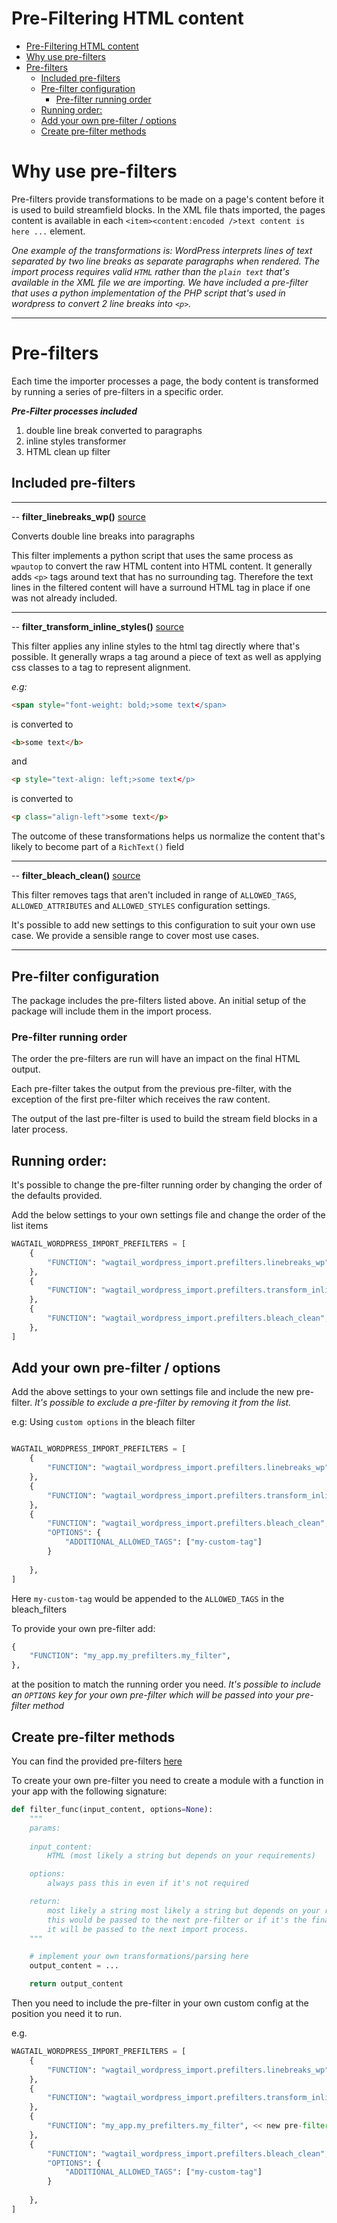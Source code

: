 # Pre-Filtering HTML content

- [Pre-Filtering HTML content](#pre-filtering-html-content)
- [Why use pre-filters](#why-use-pre-filters)
- [Pre-filters](#pre-filters)
  - [Included pre-filters](#included-pre-filters)
  - [Pre-filter configuration](#pre-filter-configuration)
    - [Pre-filter running order](#pre-filter-running-order)
  - [Running order:](#running-order)
  - [Add your own pre-filter / options](#add-your-own-pre-filter--options)
  - [Create pre-filter methods](#create-pre-filter-methods)

# Why use pre-filters

Pre-filters provide transformations to be made on a page's content before it is used to build streamfield blocks. In the XML file thats imported, the pages content is available in each `<item><content:encoded />text content is here ...` element.

*One example of the transformations is: WordPress interprets lines of text separated by two line breaks as separate paragraphs when rendered. The import process requires valid `HTML` rather than the `plain text` that's available in the XML file we are importing. We have included a pre-filter that uses a python implementation of the PHP script that's used in wordpress to convert 2 line breaks into `<p>`.*

---

# Pre-filters

Each time the importer processes a page, the body content is transformed by running a series of pre-filters in a specific order.

***Pre-Filter processes included***

1. double line break converted to paragraphs
2. inline styles transformer
3. HTML clean up filter

## Included pre-filters

---

-- **filter_linebreaks_wp()** [source](wagtail_wordpress_import/prefilters/linebreaks_wp_filter.py)

Converts double line breaks into paragraphs

This filter implements a python script that uses the same process as `wpautop` to convert the raw HTML content into HTML content. It generally adds `<p>` tags around text that has no surrounding tag. Therefore the text lines in the filtered content will have a surround HTML tag in place if one was not already included.

---

-- **filter_transform_inline_styles()** [source](wagtail_wordpress_import/prefilters/transform_styles_filter.py)

This filter applies any inline styles to the html tag directly where that's possible. It generally wraps a tag around a piece of text as well as applying css classes to a tag to represent alignment.

*e.g:*

```html
<span style="font-weight: bold;>some text</span>
```
is converted to 
```html
<b>some text</b>
```
and 
```html
<p style="text-align: left;>some text</p>
```
is converted to
```html
<p class="align-left">some text</p>

```

The outcome of these transformations helps us normalize the content that's likely to become part of a `RichText()` field

---

-- **filter_bleach_clean()** [source](wagtail_wordpress_import/prefilters/bleach_filter.py)

This filter removes tags that aren't included in range of `ALLOWED_TAGS`, `ALLOWED_ATTRIBUTES` and `ALLOWED_STYLES` configuration settings.

It's possible to add new settings to this configuration to suit your own use case. We provide a sensible range to cover most use cases.

---

## Pre-filter configuration

The package includes the pre-filters listed above. An initial setup of the package will include them in the import process.

### Pre-filter running order

The order the pre-filters are run will have an impact on the final HTML output.

Each pre-filter takes the output from the previous pre-filter, with the exception of the first pre-filter which receives the raw content. 

The output of the last pre-filter is used to build the stream field blocks in a later process.

## Running order: 
It's possible to change the pre-filter running order by changing the order of the defaults provided.

Add the below settings to your  own settings file and change the order of the list items

```python
WAGTAIL_WORDPRESS_IMPORT_PREFILTERS = [
    {
        "FUNCTION": "wagtail_wordpress_import.prefilters.linebreaks_wp",
    },
    {
        "FUNCTION": "wagtail_wordpress_import.prefilters.transform_inline_styles",
    },
    {
        "FUNCTION": "wagtail_wordpress_import.prefilters.bleach_clean",
    },
]
```

## Add your own pre-filter / options

Add the above settings to your own settings file and include the new pre-filter. *It's possible to exclude a pre-filter by removing it from the list.*

e.g: Using `custom options` in the bleach filter
```python

WAGTAIL_WORDPRESS_IMPORT_PREFILTERS = [
    {
        "FUNCTION": "wagtail_wordpress_import.prefilters.linebreaks_wp",
    },
    {
        "FUNCTION": "wagtail_wordpress_import.prefilters.transform_inline_styles",
    },
    {
        "FUNCTION": "wagtail_wordpress_import.prefilters.bleach_clean",
        "OPTIONS": {
            "ADDITIONAL_ALLOWED_TAGS": ["my-custom-tag"]
        }
        
    },
]
```

Here `my-custom-tag` would be appended to the `ALLOWED_TAGS` in the bleach_filters

To provide your own pre-filter add:

```python
{
    "FUNCTION": "my_app.my_prefilters.my_filter",
},
```
at the position to match the running order you need. *It's possible to include an `OPTIONS` key for your own pre-filter which will be passed into your pre-filter method*

## Create pre-filter methods

You can find the provided pre-filters [here](wagtail_wordpress_import/prefilters)

To create your own pre-filter you need to create a module with a function in your app with the following signature:

```python
def filter_func(input_content, options=None):
    """
    params: 
    
    input_content:
        HTML (most likely a string but depends on your requirements)

    options:
        always pass this in even if it's not required

    return: 
        most likely a string most likely a string but depends on your requirements.
        this would be passed to the next pre-filter or if it's the final pre-filter
        it will be passed to the next import process.
    """

    # implement your own transformations/parsing here
    output_content = ...

    return output_content
```

Then you need to include the pre-filter in your own custom config at the position you need it to run.

e.g.
```python
WAGTAIL_WORDPRESS_IMPORT_PREFILTERS = [
    {
        "FUNCTION": "wagtail_wordpress_import.prefilters.linebreaks_wp",
    },
    {
        "FUNCTION": "wagtail_wordpress_import.prefilters.transform_inline_styles",
    },
    {
        "FUNCTION": "my_app.my_prefilters.my_filter", << new pre-filter
    },
    {
        "FUNCTION": "wagtail_wordpress_import.prefilters.bleach_clean",
        "OPTIONS": {
            "ADDITIONAL_ALLOWED_TAGS": ["my-custom-tag"]
        }
        
    },
]
```
